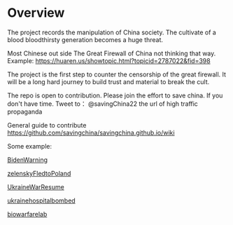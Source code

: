 # Overview 
The project records the manipulation of China society. 
The cultivate of a blood bloodthirsty generation becomes a huge threat. 

Most Chinese out side The Great Firewall of China not thinking that way. 
Example: https://huaren.us/showtopic.html?topicid=2787022&fid=398

The project is the first step to counter the censorship of the great firewall.
It will be a long hard journey to build trust and material to break the cult.  

The repo is open to contribution. 
Please join the effort to save china. 
If you don't have time. Tweet to： @savingChina22 the url of high traffic propaganda

General guide to contribute
  https://github.com/savingchina/savingchina.github.io/wiki 
  
Some example:

[BidenWarning](https://github.com/savingchina/savingchina.github.io/wiki/BidenWarning)

[zelenskyFledtoPoland](https://github.com/savingchina/savingchina.github.io/wiki/zelenskyFledtoPoland)

[UkraineWarResume](https://github.com/savingchina/savingchina.github.io/wiki/UkraineWarResume)

[ukrainehospitalbombed](https://github.com/savingchina/savingchina.github.io/wiki/ukrainehospitalbombed)

[biowarfarelab](https://github.com/savingchina/savingchina.github.io/wiki/biowarfarelab)


